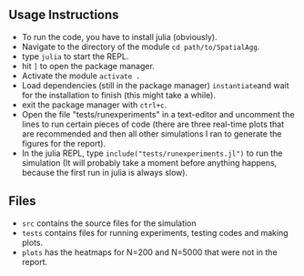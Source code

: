 ## Usage Instructions 
- To run the code, you have to install julia (obviously).
- Navigate to the directory of the module `cd path/to/SpatialAgg`.
- type `julia` to start the REPL.
- hit `]` to open the package manager.
- Activate the module `activate .` 
- Load dependencies (still in the package manager) `instantiate`and wait for the installation to finish (this might take a while).
- exit the package manager with `ctrl+c`.
- Open the file "tests/runexperiments" in a text-editor and uncomment the lines to run certain pieces of code (there are three real-time plots that are recommended and then all other simulations I ran to generate the figures for the report).
- In the julia REPL, type `include("tests/runexperiments.jl")` to run the simulation (It will probably take a moment before anything happens, because the first run in julia is always slow).

## Files
- `src` contains the source files for the simulation
- `tests` contains files for running experiments, testing codes and making plots.
- `plots` has the heatmaps for N=200 and N=5000 that were not in the report.